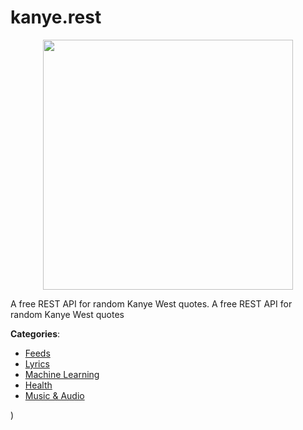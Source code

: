 # kanye.rest
<p align="center">
    <img width="400" src="https://raw.githubusercontent.com/apis-list/apis-list/apis/kanye-rest/logo_256x256.png" />
</p>

A free REST API for random Kanye West quotes. A free REST API for random Kanye West quotes



**Categories**:
- [Feeds](https://github.com/apis-list/apis-list#feeds)
- [Lyrics](https://github.com/apis-list/apis-list#lyrics)
- [Machine Learning](https://github.com/apis-list/apis-list#machine-learning)
- [Health](https://github.com/apis-list/apis-list#health)
- [Music & Audio](https://github.com/apis-list/apis-list#music-and-audio)



)



